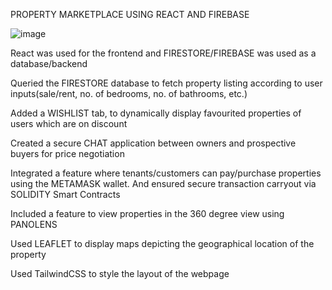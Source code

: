 PROPERTY MARKETPLACE USING REACT AND FIREBASE

![image](https://github.com/user-attachments/assets/1ad87d10-7032-4415-a24c-1ae6983ff6d6)


React was used for the frontend and FIRESTORE/FIREBASE was used as a database/backend

Queried the FIRESTORE database to fetch property listing according to user inputs(sale/rent, no. of bedrooms, no. of bathrooms, etc.)

Added a WISHLIST tab, to dynamically display favourited properties of users which are on discount

Created a secure CHAT application between owners and prospective buyers for price negotiation

Integrated a feature where tenants/customers can pay/purchase properties using the METAMASK wallet. And ensured secure transaction carryout via SOLIDITY Smart Contracts

Included a feature to view properties in the 360 degree view using PANOLENS

Used LEAFLET to display maps depicting the geographical location of the property

Used TailwindCSS to style the layout of the webpage

